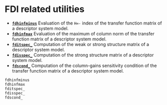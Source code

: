# FDI related utilities

* **[`fdhinfminus`](@ref)**  Evaluation of the `H∞-` index of the transfer function matrix of a descriptor system model.  
* **[`fdhinfmax`](@ref)**  Evaluation of the maximum of column norm of the transfer function matrix of a descriptor system model.  
* **[`fditspec_`](@ref)**  Computation of the weak or strong structure matrix of a descriptor system model.
* **[`fdisspec_`](@ref)**  Computation of the strong structure matrix of a descriptor system model.
* **[`fdscond_`](@ref)**  Computation of the column-gains sensitivity condition of the transfer function matrix of a descriptor system model.

```@docs
fdhinfminus
fdhinfmax
fditspec_
fdisspec_
fdscond_
```

